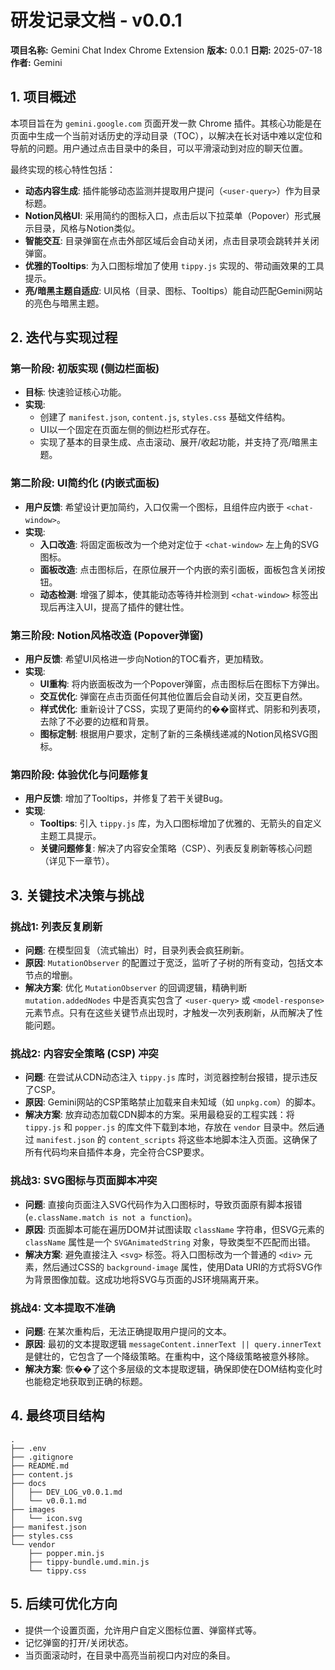 # 研发记录文档 - v0.0.1

**项目名称:** Gemini Chat Index Chrome Extension
**版本:** 0.0.1
**日期:** 2025-07-18
**作者:** Gemini

## 1. 项目概述

本项目旨在为 `gemini.google.com` 页面开发一款 Chrome 插件。其核心功能是在页面中生成一个当前对话历史的浮动目录（TOC），以解决在长对话中难以定位和导航的问题。用户通过点击目录中的条目，可以平滑滚动到对应的聊天位置。

最终实现的核心特性包括：
- **动态内容生成**: 插件能够动态监测并提取用户提问（`<user-query>`）作为目录标题。
- **Notion风格UI**: 采用简约的图标入口，点击后以下拉菜单（Popover）形式展示目录，风格与Notion类似。
- **智能交互**: 目录弹窗在点击外部区域后会自动关闭，点击目录项会跳转并关闭弹窗。
- **优雅的Tooltips**: 为入口图标增加了使用 `tippy.js` 实现的、带动画效果的工具提示。
- **亮/暗黑主题自适应**: UI风格（目录、图标、Tooltips）能自动匹配Gemini网站的亮色与暗黑主题。

## 2. 迭代与实现过程

### 第一阶段: 初版实现 (侧边栏面板)
- **目标**: 快速验证核心功能。
- **实现**:
    - 创建了 `manifest.json`, `content.js`, `styles.css` 基础文件结构。
    - UI以一个固定在页面左侧的侧边栏形式存在。
    - 实现了基本的目录生成、点击滚动、展开/收起功能，并支持了亮/暗黑主题。

### 第二阶段: UI简约化 (内嵌式面板)
- **用户反馈**: 希望设计更加简约，入口仅需一个图标，且组件应内嵌于 `<chat-window>`。
- **实现**:
    - **入口改造**: 将固定面板改为一个绝对定位于 `<chat-window>` 左上角的SVG图标。
    - **面板改造**: 点击图标后，在原位展开一个内嵌的索引面板，面板包含关闭按钮。
    - **动态检测**: 增强了脚本，使其能动态等待并检测到 `<chat-window>` 标签出现后再注入UI，提高了插件的健壮性。

### 第三阶段: Notion风格改造 (Popover弹窗)
- **用户反馈**: 希望UI风格进一步向Notion的TOC看齐，更加精致。
- **实现**:
    - **UI重构**: 将内嵌面板改为一个Popover弹窗，点击图标后在图标下方弹出。
    - **交互优化**: 弹窗在点击页面任何其他位置后会自动关闭，交互更自然。
    - **样式优化**: 重新设计了CSS，实现了更简约的��窗样式、阴影和列表项，去除了不必要的边框和背景。
    - **图标定制**: 根据用户要求，定制了新的三条横线递减的Notion风格SVG图标。

### 第四阶段: 体验优化与问题修复
- **用户反馈**: 增加了Tooltips，并修复了若干关键Bug。
- **实现**:
    - **Tooltips**: 引入 `tippy.js` 库，为入口图标增加了优雅的、无箭头的自定义主题工具提示。
    - **关键问题修复**: 解决了内容安全策略（CSP）、列表反复刷新等核心问题（详见下一章节）。

## 3. 关键技术决策与挑战

### 挑战1: 列表反复刷新
- **问题**: 在模型回复（流式输出）时，目录列表会疯狂刷新。
- **原因**: `MutationObserver` 的配置过于宽泛，监听了子树的所有变动，包括文本节点的增删。
- **解决方案**: 优化 `MutationObserver` 的回调逻辑，精确判断 `mutation.addedNodes` 中是否真实包含了 `<user-query>` 或 `<model-response>` 元素节点。只有在这些关键节点出现时，才触发一次列表刷新，从而解决了性能问题。

### 挑战2: 内容安全策略 (CSP) 冲突
- **问题**: 在尝试从CDN动态注入 `tippy.js` 库时，浏览器控制台报错，提示违反了CSP。
- **原因**: Gemini网站的CSP策略禁止加载来自未知域（如 `unpkg.com`）的脚本。
- **解决方案**: 放弃动态加载CDN脚本的方案。采用最稳妥的工程实践：将 `tippy.js` 和 `popper.js` 的库文件下载到本地，存放在 `vendor` 目录中。然后通过 `manifest.json` 的 `content_scripts` 将这些本地脚本注入页面。这确保了所有代码均来自插件本身，完全符合CSP要求。

### 挑战3: SVG图标与页面脚本冲突
- **问题**: 直接向页面注入SVG代码作为入口图标时，导致页面原有脚本报错 (`e.className.match is not a function`)。
- **原因**: 页面脚本可能在遍历DOM并试图读取 `className` 字符串，但SVG元素的 `className` 属性是一个 `SVGAnimatedString` 对象，导致类型不匹配而出错。
- **解决方案**: 避免直接注入 `<svg>` 标签。将入口图标改为一个普通的 `<div>` 元素，然后通过CSS的 `background-image` 属性，使用Data URI的方式将SVG作为背景图像加载。这成功地将SVG与页面的JS环境隔离开来。

### 挑战4: 文本提取不准确
- **问题**: 在某次重构后，无法正确提取用户提问的文本。
- **原因**: 最初的文本提取逻辑 `messageContent.innerText || query.innerText` 是健壮的，它包含了一个降级策略。在重构中，这个降级策略被意外移除。
- **解决方案**: 恢��了这个多层级的文本提取逻辑，确保即使在DOM结构变化时也能稳定地获取到正确的标题。

## 4. 最终项目结构

```
.
├── .env
├── .gitignore
├── README.md
├── content.js
├── docs
│   ├── DEV_LOG_v0.0.1.md
│   └── v0.0.1.md
├── images
│   └── icon.svg
├── manifest.json
├── styles.css
└── vendor
    ├── popper.min.js
    ├── tippy-bundle.umd.min.js
    └── tippy.css
```

## 5. 后续可优化方向
- 提供一个设置页面，允许用户自定义图标位置、弹窗样式等。
- 记忆弹窗的打开/关闭状态。
- 当页面滚动时，在目录中高亮当前视口内对应的条目。
